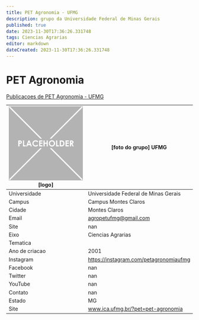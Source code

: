```yaml
---
title: PET Agronomia - UFMG
description: grupo da Universidade Federal de Minas Gerais
published: true
date: 2023-11-30T17:36:26.331748
tags: Ciencias Agrarias
editor: markdown
dateCreated: 2023-11-30T17:36:26.331748
---
```


# PET Agronomia

[Publicacoes de PET Agronomia - UFMG](/atividade/201PETAgronomiaUFMG/feed.md)

| ![placeholder.png](/placeholder.png) [logo] | [foto do grupo] UFMG         |
| ------------------------------------------- | ------------------------------------------------- |
| Universidade                                | Universidade Federal de Minas Gerais      |
| Campus                                      | Campus Montes Claros            |
| Cidade                                      | Montes Claros             |
| Email                                       | agropetufmg@gmail.com             |
| Site                                        | nan              |
| Eixo                                        | Ciencias Agrarias              |
| Tematica                                    |           |
| Ano de criacao                              | 2001        |
| Instagram                                   | https://instagram.com/petagronomiaufmg         |
| Facebook                                    | nan          |
| Twitter                                     | nan           |
| YouTube                                     | nan           |
| Contato                                     | nan         |
| Estado                                      |  MG            |
| Site                                        | www.ica.ufmg.br/?pet=pet-agronomia |
